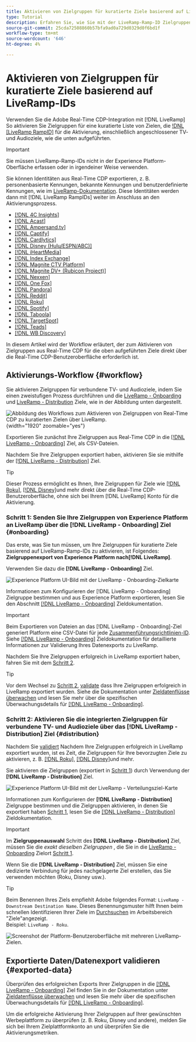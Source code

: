 ```yaml
---
title: Aktivieren von Zielgruppen für kuratierte Ziele basierend auf LiveRamp-IDs
type: Tutorial
description: Erfahren Sie, wie Sie mit der LiveRamp-Ramp-ID Zielgruppen aus Adobe Experience Platform für verbundene TV- und Audioziele und andere Integrationen aktivieren können.
source-git-commit: 25cda72508860b57bfa9ad0a729d0329d0f6bd1f
workflow-type: tm+mt
source-wordcount: '646'
ht-degree: 4%

---
```



# Aktivieren von Zielgruppen für kuratierte Ziele basierend auf LiveRamp-IDs

Verwenden Sie die Adobe Real-Time CDP-Integration mit [!DNL LiveRamp] So aktivieren Sie Zielgruppen für eine kuratierte Liste von Zielen, die [!DNL [LiveRamp RampID]](https://docs.liveramp.com/connect/en/interpreting-rampid,-liveramp-s-people-based-identifier.html) für die Aktivierung, einschließlich angeschlossener TV- und Audioziele, wie die unten aufgeführten.

>[!IMPORTANT]
>
>Sie müssen LiveRamp-Ramp-IDs nicht in der Experience Platform-Oberfläche erfassen oder in irgendeiner Weise verwenden.
>
> Sie können Identitäten aus Real-Time CDP exportieren, z. B. personenbasierte Kennungen, bekannte Kennungen und benutzerdefinierte Kennungen, wie im [LiveRamp-Dokumentation](https://docs.liveramp.com/connect/en/identity-and-identifier-terms-and-concepts.html#known-identifiers). Diese Identitäten werden dann mit [!DNL LiveRamp RampIDs] weiter im Anschluss an den Aktivierungsprozess.


* [[!DNL 4C Insights]](#insights)
* [[!DNL Acast]](#acast)
* [[!DNL Ampersand.tv]](#ampersand-tv)
* [[!DNL Captify]](#captify)
* [[!DNL Cardlytics]](#cardlytics)
* [[!DNL Disney (Hulu/ESPN/ABC)]](#disney)
* [[!DNL iHeartMedia]](#iheartmedia)
* [[!DNL Index Exchange]](#index-exchange)
* [[!DNL Magnite CTV Platform]](#magnite)
* [[!DNL Magnite DV+ (Rubicon Project)]](#magnite-dv)
* [[!DNL Nexxen]](#nexxen)
* [[!DNL One Fox]](#fox)
* [[!DNL Pandora]](#pandora)
* [[!DNL Reddit]](#reddit)
* [[!DNL Roku]](#roku)
* [[!DNL Spotify]](#spotify)
* [[!DNL Taboola]](#taboola)
* [[!DNL TargetSpot]](#targetspot)
* [[!DNL Teads]](#teads)
* [[!DNL WB Discovery]](#wb-discovery)

In diesem Artikel wird der Workflow erläutert, der zum Aktivieren von Zielgruppen aus Real-Time CDP für die oben aufgeführten Ziele direkt über die Real-Time CDP-Benutzeroberfläche erforderlich ist.

## Aktivierungs-Workflow {#workflow}

Sie aktivieren Zielgruppen für verbundene TV- und Audioziele, indem Sie einen zweistufigen Prozess durchführen und die [LiveRamp - Onboarding](../catalog/advertising/liveramp-onboarding.md) und [LiveRamp - Distribution](../catalog/advertising/liveramp-distribution.md) Ziele, wie in der Abbildung unten dargestellt.

![Abbildung des Workflows zum Aktivieren von Zielgruppen von Real-Time CDP zu kuratierten Zielen über LiveRamp.](../assets/ui/activate-curated-destinations-liveramp/workflow-diagram.png){width="1920" zoomable="yes"}

Exportieren Sie zunächst Ihre Zielgruppen aus Real-Time CDP in die [[!DNL LiveRamp - Onboarding]](../catalog/advertising/liveramp-onboarding.md) Ziel, als CSV-Dateien.

Nachdem Sie Ihre Zielgruppen exportiert haben, aktivieren Sie sie mithilfe der [[!DNL LiveRamp - Distribution]](../catalog/advertising/liveramp-distribution.md) Ziel.

>[!TIP]
>
>Dieser Prozess ermöglicht es Ihnen, Ihre Zielgruppen für Ziele wie [[!DNL Roku]](../catalog/advertising/liveramp-distribution.md#roku), [[!DNL Disney]](../catalog/advertising/liveramp-distribution.md#disney)und mehr direkt über die Real-Time CDP-Benutzeroberfläche, ohne sich bei Ihrem [!DNL LiveRamp] Konto für die Aktivierung.

### Schritt 1: Senden Sie Ihre Zielgruppen von Experience Platform an LiveRamp über die [!DNL LiveRamp - Onboarding] Ziel {#onboarding}

Das erste, was Sie tun müssen, um Ihre Zielgruppen für kuratierte Ziele basierend auf LiveRamp-Ramp-IDs zu aktivieren, ist Folgendes: **Zielgruppenexport von Experience Platform nach[!DNL LiveRamp]**.

Verwenden Sie dazu die **[!DNL LiveRamp - Onboarding]** Ziel.

![Experience Platform UI-Bild mit der LiveRamp - Onboarding-Zielkarte](../assets/ui/activate-curated-destinations-liveramp/liveramp-onboarding-catalog.png)

Informationen zum Konfigurieren der [!DNL LiveRamp - Onboarding] Zielgruppe bestimmen und aus Experience Platform exportieren, lesen Sie den Abschnitt [[!DNL LiveRamp - Onboarding]](../catalog/advertising/liveramp-onboarding.md) Zieldokumentation.

>[!IMPORTANT]
>
>Beim Exportieren von Dateien an das [!DNL LiveRamp - Onboarding]-Ziel generiert Platform eine CSV-Datei für jede [Zusammenführungsrichtlinien-ID](../../profile/merge-policies/overview.md). Siehe [[!DNL LiveRamp - Onboarding]](../catalog/advertising/liveramp-onboarding.md) Zieldokumentation für detaillierte Informationen zur Validierung Ihres Datenexports zu LiveRamp.


Nachdem Sie Ihre Zielgruppen erfolgreich in LiveRamp exportiert haben, fahren Sie mit dem [Schritt 2](#distribution).

>[!TIP]
>
>Vor dem Wechsel zu [Schritt 2](#distribution), [validate](../catalog/advertising/liveramp-onboarding.md#exported-data) dass Ihre Zielgruppen erfolgreich in LiveRamp exportiert wurden. Siehe die Dokumentation unter [Zieldatenflüsse überwachen](../../dataflows/ui/monitor-destinations.md#dataflow-runs-for-batch-destinations) und lesen Sie mehr über die spezifischen Überwachungsdetails für [[!DNL LiveRamp - Onboarding]](../catalog/advertising/liveramp-onboarding.md#exported-data).

### Schritt 2: Aktivieren Sie die integrierten Zielgruppen für verbundene TV- und Audioziele über das [!DNL LiveRamp - Distribution] Ziel {#distribution}

Nachdem Sie [validiert](../catalog/advertising/liveramp-onboarding.md#exported-data) Nachdem Ihre Zielgruppen erfolgreich in LiveRamp exportiert wurden, ist es Zeit, die Zielgruppen für Ihre bevorzugten Ziele zu aktivieren, z. B. [[!DNL Roku]](../catalog/advertising/liveramp-distribution.md#roku), [[!DNL Disney]](../catalog/advertising/liveramp-distribution.md#disney)und mehr.

Sie aktivieren die Zielgruppen (exportiert in [Schritt 1](#onboarding)) durch Verwendung der **[!DNL LiveRamp - Distribution]** Ziel.

![Experience Platform UI-Bild mit der LiveRamp - Verteilungsziel-Karte](../assets/ui/activate-curated-destinations-liveramp/liveramp-distribution-catalog.png)

Informationen zum Konfigurieren der **[!DNL LiveRamp - Distribution]** Zielgruppe bestimmen und die Zielgruppen aktivieren, in denen Sie exportiert haben [Schritt 1](#onboarding), lesen Sie die [[!DNL LiveRamp - Distribution]](../catalog/advertising/liveramp-distribution.md) Zieldokumentation.

>[!IMPORTANT]
>
>Im **Zielgruppenauswahl** Schritt des **[!DNL LiveRamp - Distribution]** Ziel, müssen Sie die *exakt dieselben Zielgruppen* , die Sie in die [LiveRamp - Onboarding](../catalog/advertising/liveramp-onboarding.md) Zielort [Schritt 1](#onboarding).

Wenn Sie die **[!DNL LiveRamp - Distribution]** Ziel, müssen Sie eine dedizierte Verbindung für jedes nachgelagerte Ziel erstellen, das Sie verwenden möchten (Roku, Disney usw.).

>[!TIP]
>
>Beim Benennen Ihres Ziels empfiehlt Adobe folgendes Format: `LiveRamp - Downstream Destination Name`. Dieses Benennungsmuster hilft Ihnen beim schnellen Identifizieren Ihrer Ziele im [Durchsuchen](../ui/destinations-workspace.md#browse) im Arbeitsbereich &quot;Ziele&quot;angezeigt.
><br>
>Beispiel: `LiveRamp - Roku`.

![Screenshot der Platform-Benutzeroberfläche mit mehreren LiveRamp-Zielen.](../assets/ui/activate-curated-destinations-liveramp/liveramp-naming.png)

## Exportierte Daten/Datenexport validieren {#exported-data}

Überprüfen des erfolgreichen Exports Ihrer Zielgruppen in die [[!DNL LiveRamp - Onboarding]](../catalog/advertising/liveramp-onboarding.md) Ziel finden Sie in der Dokumentation unter [Zieldatenflüsse überwachen](../../dataflows/ui/monitor-destinations.md#dataflow-runs-for-batch-destinations) und lesen Sie mehr über die spezifischen Überwachungsdetails für [[!DNL LiveRamp - Onboarding]](../catalog/advertising/liveramp-onboarding.md#exported-data).

Um die erfolgreiche Aktivierung Ihrer Zielgruppen auf Ihrer gewünschten Werbeplattform zu überprüfen (z. B. Roku, Disney und andere), melden Sie sich bei Ihrem Zielplattformkonto an und überprüfen Sie die Aktivierungsmetriken.
